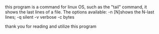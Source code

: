 this program is a command for linux OS, such as the "tail" command, it shows the last lines of a file.
The options available:
-n [N]shows the N-last lines;
-q silent
-v verbose
-c bytes

thank you for reading and utilize this program

